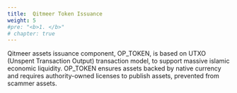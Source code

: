 ```yaml
---
title:  Qitmeer Token Issuance
weight: 5
#pre: "<b>1. </b>"
# chapter: true
---
```


Qitmeer assets issuance component, OP_TOKEN, is based on UTXO (Unspent Transaction Output) transaction model, to support massive islamic economic liquidity. OP_TOKEN ensures assets backed by native currency and requires authority-owned licenses to publish assets, prevented from scammer assets.